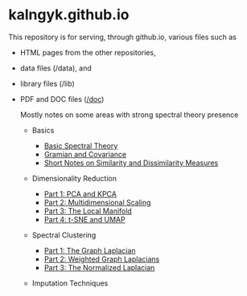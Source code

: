 # kalngyk.github.io

This repository is for serving, through github.io, various files such as

- HTML pages from the other repositories, 

- data files (/data), and

- library files (/lib)

- PDF and DOC files ([/doc](https://github.com/kalngyk/kalngyk.github.io/tree/main/doc/))

  Mostly notes on some areas with strong spectral theory presence

  - Basics
    - [Basic Spectral Theory](https://kalngyk.github.io/doc/Basic%20Spectral%20Theory.pdf)
    - [Gramian and Covariance](https://kalngyk.github.io/doc/AAT%20and%20ATA.pdf)
    - [Short Notes on Similarity and Dissimilarity Measures](https://kalngyk.github.io/doc/Similarity%20and%20Dissimilarity.pdf)

  - Dimensionality Reduction
    - [Part 1: PCA and KPCA](https://kalngyk.github.io/doc/Dimensionality%20Reduction%20Pt1.pdf) 
    - [Part 2: Multidimensional Scaling](https://kalngyk.github.io/doc/Dimensionality%20Reduction%20Pt2.pdf) 
    - [Part 3: The Local Manifold](https://kalngyk.github.io/doc/Dimensionality%20Reduction%20Pt3.pdf) 
    - [Part 4: t-SNE and UMAP](https://kalngyk.github.io/doc/Dimensionality%20Reduction%20Pt4.pdf) 
  - Spectral Clustering
    - [Part 1: The Graph Laplacian](https://kalngyk.github.io/doc/Spectral%20Clustering%20Pt1.pdf)
    - [Part 2: Weighted Graph Laplacians](https://kalngyk.github.io/doc/Spectral%20Clustering%20Pt2.pdf)
    - [Part 3: The Normalized Laplacian](https://kalngyk.github.io/doc/Spectral%20Clustering%20Pt3.pdf)
  - Imputation Techniques

